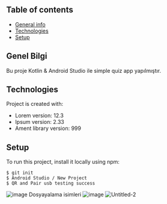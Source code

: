 
## Table of contents
* [General info](#general-info)
* [Technologies](#technologies)
* [Setup](#setup)

## Genel Bilgi 
Bu proje Kotlin & Android Studio ile simple quiz app yapılmıştır.
	
## Technologies
Project is created with:
* Lorem version: 12.3
* Ipsum version: 2.33
* Ament library version: 999
	
## Setup
To run this project, install it locally using npm:

```
$ git init
$ Android Studio / New Project  
$ QR and Pair usb testing success
```


![image](https://user-images.githubusercontent.com/38388188/210097701-533d960b-353b-4488-9056-c45a9d98da72.png)
Dosyayalama isimleri
![image](https://user-images.githubusercontent.com/38388188/210097773-6364eebe-a338-4287-8bcb-849a40e57c21.png)
![Untitled-2](https://user-images.githubusercontent.com/38388188/210099519-0ac5f606-6cfb-4543-8a62-09d5d06f2eba.png)
